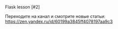 Flask lesson [#2]

Переходите на канал и смотрите новые статьи:
https://zen.yandex.ru/id/60199a3845ff4078197aa9c3

